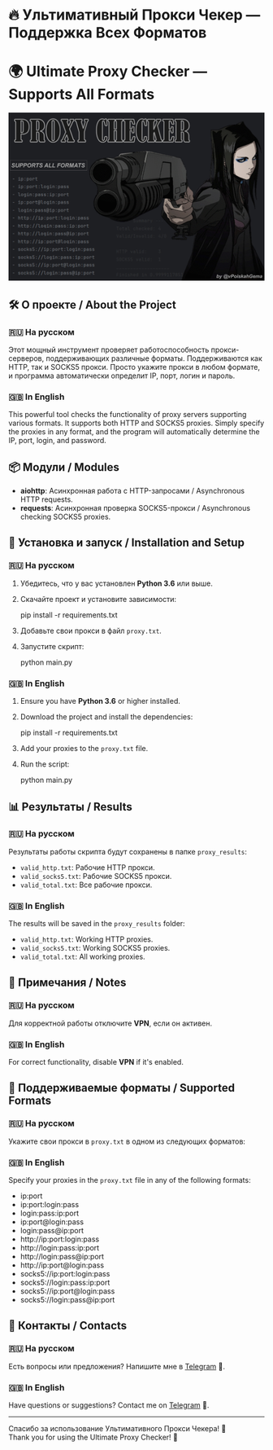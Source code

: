 # 🔥 Ультимативный Прокси Чекер — Поддержка Всех Форматов  
# 🌍 Ultimate Proxy Checker — Supports All Formats

![Logo](logo.jpg)

## 🛠️ О проекте / About the Project

### 🇷🇺 На русском
Этот мощный инструмент проверяет работоспособность прокси-серверов, поддерживающих различные форматы. Поддерживаются как HTTP, так и SOCKS5 прокси. Просто укажите прокси в любом формате, и программа автоматически определит IP, порт, логин и пароль.

### 🇬🇧 In English
This powerful tool checks the functionality of proxy servers supporting various formats. It supports both HTTP and SOCKS5 proxies. Simply specify the proxies in any format, and the program will automatically determine the IP, port, login, and password.

## 📦 Модули / Modules

- **aiohttp**: Асинхронная работа с HTTP-запросами / Asynchronous HTTP requests.
- **requests**: Асинхронная проверка SOCKS5-прокси / Asynchronous checking SOCKS5 proxies.

## 🚀 Установка и запуск / Installation and Setup

### 🇷🇺 На русском
1. Убедитесь, что у вас установлен **Python 3.6** или выше.
2. Скачайте проект и установите зависимости:

   pip install -r requirements.txt

3. Добавьте свои прокси в файл `proxy.txt`.
4. Запустите скрипт:

   python main.py

### 🇬🇧 In English
1. Ensure you have **Python 3.6** or higher installed.
2. Download the project and install the dependencies:

   pip install -r requirements.txt

3. Add your proxies to the `proxy.txt` file.
4. Run the script:

   python main.py

## 📊 Результаты / Results

### 🇷🇺 На русском
Результаты работы скрипта будут сохранены в папке `proxy_results`:

- `valid_http.txt`: Рабочие HTTP прокси.
- `valid_socks5.txt`: Рабочие SOCKS5 прокси.
- `valid_total.txt`: Все рабочие прокси.

### 🇬🇧 In English
The results will be saved in the `proxy_results` folder:

- `valid_http.txt`: Working HTTP proxies.
- `valid_socks5.txt`: Working SOCKS5 proxies.
- `valid_total.txt`: All working proxies.

## 📝 Примечания / Notes

### 🇷🇺 На русском
Для корректной работы отключите **VPN**, если он активен.

### 🇬🇧 In English
For correct functionality, disable **VPN** if it's enabled.

## 📂 Поддерживаемые форматы / Supported Formats

### 🇷🇺 На русском
Укажите свои прокси в `proxy.txt` в одном из следующих форматов:

### 🇬🇧 In English
Specify your proxies in the `proxy.txt` file in any of the following formats:

- ip:port
- ip:port:login:pass
- login:pass:ip:port
- ip:port@login:pass
- login:pass@ip:port
- http://ip:port:login:pass
- http://login:pass:ip:port
- http://login:pass@ip:port
- http://ip:port@login:pass
- socks5://ip:port:login:pass
- socks5://login:pass:ip:port
- socks5://ip:port@login:pass
- socks5://login:pass@ip:port

## 💬 Контакты / Contacts

### 🇷🇺 На русском
Есть вопросы или предложения? Напишите мне в [Telegram](https://t.me/vPoiskahGema) 📲.

### 🇬🇧 In English
Have questions or suggestions? Contact me on [Telegram](https://t.me/vPoiskahGema) 📲.

---

Спасибо за использование Ультимативного Прокси Чекера! 🚀  
Thank you for using the Ultimate Proxy Checker! 🚀
